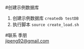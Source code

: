 #创建示例数据库
1. 创建示例数据库
`createdb testDB`
2. 执行脚本
`source create_load.sh`  

#联系
季朋  
jipeng92@gmail.com
